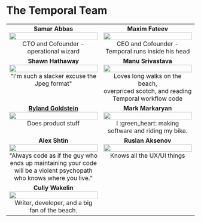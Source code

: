 # The Temporal Team

<table width="100%">
  <tbody width="100%" display="table">
  <tr width="100%">
    <td align="center" valign="top">
      <b>
        Samar Abbas
      </b>
      <br/>
      <img src="https://raw.githubusercontent.com/temporalio/team/master/assets/samar.png" height="auto" width="100%"> 
      <br> 
      CTO and Cofounder - operational wizard
    </td>
    <td width="50%" align="center" valign="top">
      <b>
        Maxim Fateev
      </b>
      <br/>
      <img src="https://raw.githubusercontent.com/temporalio/team/master/assets/maxim.png" height="auto" width="100%"> 
      <br>
      CEO and Cofounder - Temporal runs inside his head
    </td>
 	</tr>
  <tr height="auto">
    <td align="center" valign="top">
      <b>
        Shawn Hathaway
      </b>
      <br/>
      <img src="https://raw.githubusercontent.com/temporalio/team/master/assets/shawn.jpeg" height="auto" width="100%">
      <br/>
      "I'm such a slacker excuse the Jpeg format"
    </td>
   	<td align="center" valign="top">
      <b>
        Manu Srivastava
      </b> 
      <br> 
      <img src="https://raw.githubusercontent.com/temporalio/team/master/assets/manu.png" height="auto" width="100%"> 
      <br> 
      Loves long walks on the beach,
      <br> 
      overpriced scotch, and reading Temporal workflow code
    </td>
  </tr>
	<tr>
    <td align="center" valign="top">
      <b>
        <a href="https://twitter.com/taillogs">
          Ryland Goldstein 
        </a>
      </b>
      <br>
      <img src="https://raw.githubusercontent.com/temporalio/team/master/assets/ryland.png" height="auto" width="100%">
      <br> 
      Does product stuff
    </td>
   	<td align="center" valign="top">
      <b>
        Mark Markaryan
      </b>
      <br> 
      <img src="https://raw.githubusercontent.com/temporalio/team/master/assets/mark.jpg" height="auto" width="100%"> 
      <br>
      I :green_heart: making software and riding my bike.
    </td>
 	</tr>
  <tr>
    <td align="center" valign="top">
      <b>
        Alex Shtin
      </b>
      <br>
      <img src="https://raw.githubusercontent.com/temporalio/team/master/assets/alex.png" height="auto" width="100%">
      <br> 
      "Always code as if the guy who ends up maintaining your code will be a violent psychopath who knows where you live."
    </td>
   	<td align="center" valign="top">
      <b>
        Ruslan Aksenov
      </b>
      <br> 
      <img src="https://raw.githubusercontent.com/temporalio/team/master/assets/ruslan.png" height="auto" width="100%">
      <br>
      Knows all the UX/UI things
    </td>
 	</tr>
  <tr>
    <td align="center" valign="top">
      <b>
        Cully Wakelin
      </b>
      <br>
      <img src="https://raw.githubusercontent.com/temporalio/team/master/assets/cully.png" height="auto" width="100%">
      <br> 
      Writer, developer, and a big fan of the beach.
    </td>
  </tr>
  </tbody>
</table>

